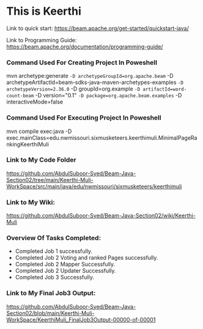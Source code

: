 # This is Keerthi
Link to quick start: <https://beam.apache.org/get-started/quickstart-java/>

Link to Programming Guide: <https://beam.apache.org/documentation/programming-guide/>
### Command Used For Creating Project In Poweshell


mvn archetype:generate `
 -D archetypeGroupId=org.apache.beam `
 -D archetypeArtifactId=beam-sdks-java-maven-archetypes-examples `
 -D archetypeVersion=2.36.0 `
 -D groupId=org.example `
 -D artifactId=word-count-beam `
 -D version="0.1" `
 -D package=org.apache.beam.examples `
 -D interactiveMode=false

### Command Used For Executing Project In Poweshell

 mvn compile exec:java -D exec.mainClass=edu.nwmissouri.sixmusketeers.keerthimuli.MinimalPageRankingKeerthiMuli
 
### Link to My Code Folder
https://github.com/AbdulSuboor-Syed/Beam-Java-Section02/tree/main/Keerthi-Muli-WorkSpace/src/main/java/edu/nwmissouri/sixmusketeers/keerthimuli


### Link to My Wiki:
https://github.com/AbdulSuboor-Syed/Beam-Java-Section02/wiki/Keerthi-Muli


### Overview Of Tasks Completed:
   - Completed Job 1 successfully.
   -	Completed Job 2 Voting and ranked Pages successfully.
   -	Completed Job 2 Mapper Successfully.
   - Completed Job 2 Updater Successfully.
   - Completed Job 3 Successfully.

### Link to My Final Job3 Output:
https://github.com/AbdulSuboor-Syed/Beam-Java-Section02/blob/main/Keerthi-Muli-WorkSpace/KeerthiMuli_FinalJob3Output-00000-of-00001

